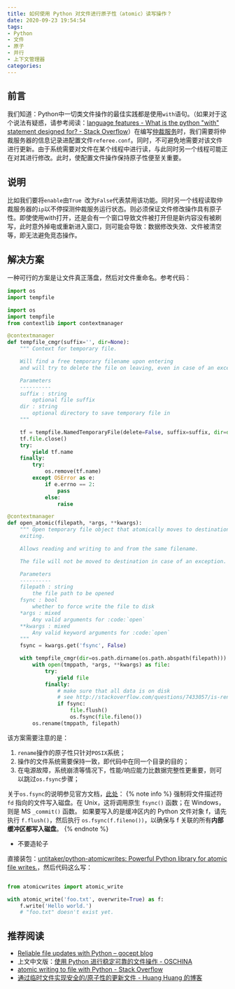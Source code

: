 ```yaml
---
title: 如何使用 Python 对文件进行原子性（atomic）读写操作？
date: 2020-09-23 19:54:54
tags:
- Python
- 文件
- 原子
- 并行
- 上下文管理器
categories:
---
```


## 前言
我们知道：Python中一切类文件操作的最佳实践都是使用`with`语句。（如果对于这个说法有疑惑，请参考阅读：[language features - What is the python "with" statement designed for? - Stack Overflow](https://stackoverflow.com/questions/3012488/what-is-the-python-with-statement-designed-for)）在编写[仲裁服务](/blog/2020-07-22/dual-active-with-drbd/)时，我们需要将仲裁服务器的信息记录进配置文件`referee.conf`。同时，不可避免地需要对该文件进行更新。由于系统需要对文件在某个线程中进行读，与此同时另一个线程可能正在对其进行修改。此时，使配置文件操作保持原子性便至关重要。

## 说明
比如我们要将`enable`由`True `改为`False`代表禁用该功能。同时另一个线程读取仲裁服务器的`ip`以不停探测仲裁服务运行状态。则必须保证文件修改操作具有原子性。即使使用with打开，还是会有一个窗口导致文件被打开但是新内容没有被刷写，此时意外掉电或重新进入窗口，则可能会导致：数据修改失效、文件被清空等，即无法避免竞态操作。

## 解决方案
一种可行的方案是让文件真正落盘，然后对文件重命名。参考代码：
```python
import os
import tempfile

import os
import tempfile
from contextlib import contextmanager

@contextmanager
def tempfile_cmgr(suffix='', dir=None):
    """ Context for temporary file.

    Will find a free temporary filename upon entering
    and will try to delete the file on leaving, even in case of an exception.

    Parameters
    ----------
    suffix : string
        optional file suffix
    dir : string
        optional directory to save temporary file in
    """

    tf = tempfile.NamedTemporaryFile(delete=False, suffix=suffix, dir=dir)
    tf.file.close()
    try:
        yield tf.name
    finally:
        try:
            os.remove(tf.name)
        except OSError as e:
            if e.errno == 2:
                pass
            else:
                raise

@contextmanager
def open_atomic(filepath, *args, **kwargs):
    """ Open temporary file object that atomically moves to destination upon
    exiting.

    Allows reading and writing to and from the same filename.

    The file will not be moved to destination in case of an exception.

    Parameters
    ----------
    filepath : string
        the file path to be opened
    fsync : bool
        whether to force write the file to disk
    *args : mixed
        Any valid arguments for :code:`open`
    **kwargs : mixed
        Any valid keyword arguments for :code:`open`
    """
    fsync = kwargs.get('fsync', False)

    with tempfile_cmgr(dir=os.path.dirname(os.path.abspath(filepath))) as tmppath:
        with open(tmppath, *args, **kwargs) as file:
            try:
                yield file
            finally:
                # make sure that all data is on disk
                # see http://stackoverflow.com/questions/7433057/is-rename-without-fsync-safe
                if fsync:
                    file.flush()
                    os.fsync(file.fileno())
        os.rename(tmppath, filepath)

```
该方案需要注意的是：
 1. `rename`操作的原子性只针对`POSIX`系统；
 2. 操作的文件系统需要保持一致，即代码中在同一个目录的目的；
 3. 在电源故障，系统崩溃等情况下，性能/响应能力比数据完整性更重要，则可以跳过`os.fsync`步骤；

关于`os.fsync`的说明参见官方文档，[此处](https://docs.python.org/zh-cn/3/library/os.html#os.fsync)：
{% note info %}
强制将文件描述符 `fd` 指向的文件写入磁盘。在 Unix，这将调用原生 `fsync()` 函数；在 Windows，则是 MS `_commit()` 函数。
如果要写入的是缓冲区内的 Python 文件对象 f，请先执行 `f.flush()`，然后执行 `os.fsync(f.fileno())`，以确保与 f 关联的所有**内部缓冲区都写入磁盘**。 
{% endnote %} 
- 不要造轮子 

直接装包：[untitaker/python-atomicwrites: Powerful Python library for atomic file writes.](https://github.com/untitaker/python-atomicwrites)，然后代码这么写：
```python

from atomicwrites import atomic_write

with atomic_write('foo.txt', overwrite=True) as f:
    f.write('Hello world.')
    # "foo.txt" doesn't exist yet.
```

## 推荐阅读
- [Reliable file updates with Python – gocept blog](https://blog.gocept.com/2013/07/15/reliable-file-updates-with-python/)
- 上文中文版：[使用 Python 进行稳定可靠的文件操作 - OSCHINA](https://www.oschina.net/translate/reliable-file-updates-with-python)
- [atomic writing to file with Python - Stack Overflow](https://stackoverflow.com/questions/2333872/atomic-writing-to-file-with-python)
- [通过临时文件实现安全的/原子性的更新文件 - Huang Huang 的博客](https://mozillazg.com/2018/05/a-way-to-atomic-write-or-safe-update-a-file.html)